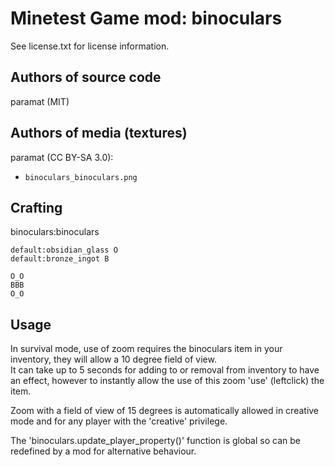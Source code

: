 Minetest Game mod: binoculars
=============================
See license.txt for license information.

Authors of source code
----------------------
paramat (MIT)

Authors of media (textures)
---------------------------
paramat (CC BY-SA 3.0):
- `binoculars_binoculars.png`

Crafting
--------
binoculars:binoculars

`default:obsidian_glass O`<br>
`default:bronze_ingot B`

```
O_O
BBB
O_O
```

Usage
-----
In survival mode, use of zoom requires the binoculars item in your inventory,
they will allow a 10 degree field of view.<br>
It can take up to 5 seconds for adding to or removal from inventory to have an
effect, however to instantly allow the use of this zoom 'use' (leftclick) the
item.

Zoom with a field of view of 15 degrees is automatically allowed in creative
mode and for any player with the 'creative' privilege.

The 'binoculars.update_player_property()' function is global so can be
redefined by a mod for alternative behaviour.
